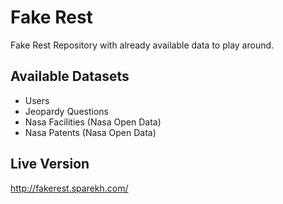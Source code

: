 # Fake Rest
Fake Rest Repository with already available data to play around.

## Available Datasets
* Users
* Jeopardy Questions
* Nasa Facilities (Nasa Open Data)
* Nasa Patents (Nasa Open Data)

## Live Version
http://fakerest.sparekh.com/

